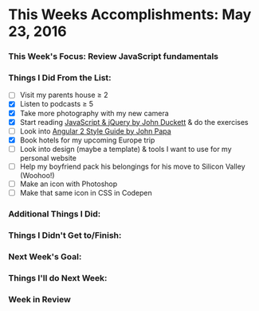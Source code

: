# This Weeks Accomplishments: May 23, 2016

### This Week's Focus: Review JavaScript fundamentals 

### Things I Did From the List:
- [ ] Visit my parents house ≥ 2
- [x] Listen to podcasts ≥ 5
- [x] Take more photography with my new camera
- [x] Start reading [JavaScript & jQuery by John Duckett](https://vk.com/doc29211059_430673081?hash=456e03e0e9ed3ea328&dl=3b6d4faa11d61f42c2) & do the exercises
- [ ] Look into [Angular 2 Style Guide by John Papa](https://angular.io/docs/ts/latest/guide/style-guide.html)
- [x] Book hotels for my upcoming Europe trip
- [ ] Look into design (maybe a template) & tools I want to use for my personal website
- [ ] Help my boyfriend pack his belongings for his move to Silicon Valley (Woohoo!)
- [ ] Make an icon with Photoshop
- [ ] Make that same icon in CSS in Codepen

### Additional Things I Did:

### Things I Didn't Get to/Finish:

### Next Week's Goal: 

### Things I'll do Next Week:

### Week in Review

